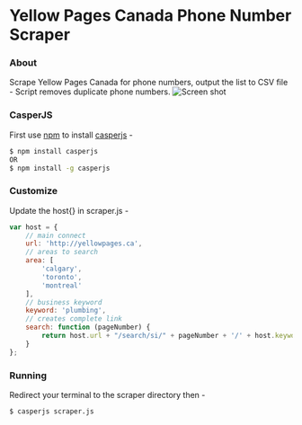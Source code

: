# Yellow Pages Canada Phone Number Scraper
### About
Scrape Yellow Pages Canada for phone numbers, output the list to CSV file - Script removes duplicate phone numbers.
![Screen shot](http://i.imgur.com/h1yCp0p.png)

### CasperJS
First use [npm](https://nodejs.org/en/download/) to install [casperjs](http://casperjs.org/) -
```sh
$ npm install casperjs
OR
$ npm install -g casperjs
```

### Customize
Update the host{} in scraper.js -
```js
var host = {
    // main connect
    url: 'http://yellowpages.ca',
    // areas to search
    area: [
        'calgary',
        'toronto',
        'montreal'
    ],
    // business keyword
    keyword: 'plumbing',
    // creates complete link
    search: function (pageNumber) {
        return host.url + "/search/si/" + pageNumber + '/' + host.keyword + '/' + host.area;
    }
};
```

### Running
Redirect your terminal to the scraper directory then -
```sh
$ casperjs scraper.js
```

